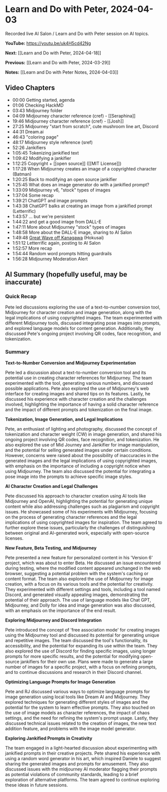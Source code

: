 # Learn and Do with Peter, 2024-04-03

Recorded live AI Salon / Learn and Do with Peter session on AI topics.

**YouTube:** <https://youtu.be/uk4H5cd42Ng>

**Next:** [[Learn and Do with Peter, 2024-04-18]]

**Previous:** [[Learn and Do with Peter, 2024-03-29]]

**Notes:** [[Learn and Do with Peter Notes, 2024-04-03]]

## Video Chapters

- 00:00 Getting started, agenda
- 01:06 Checking HackMD
- 03:43 Midjourney folder
- 04:09 Midjourney character reference (cref) - [[Seraphina]]
- 19:46  Midjourney character reference (cref) - [[Josh]]
- 27:25 Midjourney "start from scratch", cute mushroom line art, Discord
- 44:31 Dream.ai
- 46:43 "coloring page"
- 48:17 Midjourney style reference (sref)
- 52:26 Jankifiers
- 1:05:45 Tokenizing jankified text
- 1:09:42 Modifying a jankifier
- 1:12:25 Copyright + [[open source]] ([[MIT License]])
- 1:17:28 When Midjourney creates an image of a copyrighted character (Batman)
- 1:20:25 Back to modifying an open source jankifier
- 1:25:45 What does an image generator do with a jankified prompt?
- 1:33:09 Midjourney v6, "stock" types of images
- 1:37:04 Some recap
- 1:39:21 ChatGPT and image prompts
- 1:43:38 ChatGPT balks at creating an image from a jankified prompt (Letterrific)
- 1:43:57 ... but we're persistent
- 1:44:22 and get a good image from DALL-E
- 1:47:11 More about Midjourney "stock" types of images
- 1:48:58 More about the DALL-E image, sharing to AI Salon
- 1:49:48 [Great Wave off Kanagawa](https://en.wikipedia.org/wiki/The_Great_Wave_off_Kanagawa) (Hokusai)
- 1:51:12 Letterrific again, posting to AI Salon
- 1:52:57 More recap
- 1:54:44 Random word prompts hitting guardrails
- 1:56:28 Midjourney Moderation Alert

## AI Summary (hopefully useful, may be inaccurate)

### Quick Recap

Pete led discussions exploring the use of a text-to-number conversion tool, Midjourney for character creation and image generation, along with the legal implications of using copyrighted images. The team experimented with different Midjourney tools, discussed integrating pose images into prompts, and explored language models for content generation. Additionally, they discussed Pete's ongoing project involving QR codes, face recognition, and tokenization.
### Summary

**Text-to-Number Conversion and Midjourney Experimentation**

Pete led a discussion about a text-to-number conversion tool and its potential use in creating character references for Midjourney. The team experimented with the tool, generating various numbers, and discussed possible applications. Pete also explored the use of Midjourney's web interface for creating images and shared tips on its features. Lastly, he discussed his experience with character creation and the challenges involved, highlighting the importance of having a solid character reference and the impact of different prompts and tokenization on the final image. 

**Tokenization, Image Generation, and Legal Implications** 

Pete, an enthusiast of lighting and photography, discussed the concept of tokenization and character weight (CW) in image generation, and shared his ongoing project involving QR codes, face recognition, and tokenization. He also explored the use of Mid Journey and Jankifier for image manipulation, and the potential for selling generated images under certain conditions. However, concerns were raised about the possibility of inaccuracies in the generated images and the legal implications of using copyrighted images, with emphasis on the importance of including a copyright notice when using Midjourney. The team also discussed the potential for integrating a pose image into the prompts to achieve specific image styles. 

**AI Character Creation and Legal Challenges** 

Pete discussed his approach to character creation using AI tools like Midjourney and OpenAI, highlighting the potential for generating unique content while also addressing challenges such as plagiarism and copyright issues. He showcased some of his experiments with Midjourney, focusing on the process of generating character references and the legal implications of using copyrighted images for inspiration. The team agreed to further explore these issues, particularly the challenges of distinguishing between original and AI-generated work, especially with open-source licenses. 

**New Feature, Beta Testing, and Midjourney** 

Pete presented a new feature for personalized content in his 'Version 6' project, which was about to enter Beta. He discussed an issue encountered during testing, where the modified content appeared unchanged in the web browser, suggesting a potential problem with the system's caching or content format. The team also explored the use of Midjourney for image creation, with a focus on its various tools and the potential for creativity. They experimented with different settings and tools, including a tool named Discord, and generated visually appealing images, demonstrating the potential of their approach. The use of language models like Chat GPT, Midjourney, and Dolly for idea and image generation was also discussed, with an emphasis on the importance of the end result. 

**Exploring Midjourney and Discord Integration** 

Pete introduced the concept of 'free association mode' for creating images using the Midjourney tool and discussed its potential for generating unique and repetitive images. The team discussed the tool's functionality, its accessibility, and the potential for expanding its use within the team. They also explored the use of Discord for finding specific images, using longer prompts for more specific results, and the potential for modifying open-source jankifiers for their own use. Plans were made to generate a large number of images for a specific project, with a focus on refining prompts, and to continue discussions and research in their Discord channel. 

**Optimizing Language Prompts for Image Generation** 

Pete and RJ discussed various ways to optimize language prompts for image generation using local tools like Dream AI and Midjourney. They explored techniques for generating different styles of images and the potential for the system to learn effective prompts. They also touched on the use of image models as character references, the impact of chaos settings, and the need for refining the system's prompt usage. Lastly, they discussed technical issues related to the creation of images, the new text addition feature, and problems with the image model generator. 

**Exploring Jankified Prompts in Creativity** 

The team engaged in a light-hearted discussion about experimenting with jankified prompts in their creative projects. Pete shared his experience with using a random word generator in his art, which inspired Daniele to suggest sharing the generated images and prompts for amusement. They also discussed issues with the midjourney AI moderator flagging their prompts as potential violations of community standards, leading to a brief exploration of alternative platforms. The team agreed to continue exploring these ideas in future sessions.

